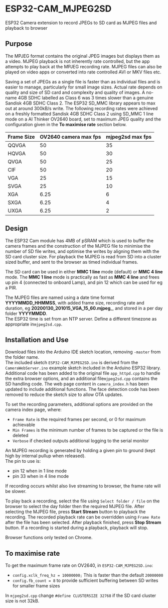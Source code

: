 # ESP32-CAM_MJPEG2SD
ESP32 Camera extension to record JPEGs to SD card as MJPEG files and playback to browser 

## Purpose
The MPJEG format contains the original JPEG images but displays them as a video. MJPEG playback is not inherently rate controlled, but the app attempts to play back at the MPJEG recording rate. MJPEG files can also be played on video apps or converted into rate controlled AVI or MKV files etc.

Saving a set of JPEGs as a single file is faster than as individual files and is easier to manage, particularly for small image sizes. Actual rate depends on quality and size of SD card and complexity and quality of images. A no-name 4GB SDHC labelled as Class 6 was 3 times slower than a genuine Sandisk 4GB SDHC Class 2. The ESP32 SD_MMC library appears to max out at around 300kB/s write. The following recording rates were achieved on a freshly formatted Sandisk 4GB SDHC Class 2 using SD_MMC 1 line mode on a AI Thinker OV2640 board, set to maximum JPEG quality and the configuration given in the __To maximise rate__ section below.

Frame Size | OV2640 camera max fps | mjpeg2sd max fps
------------ | ------------- | -------------
QQVGA | 50 | 35 
HQVGA | 50 | 30
QVGA | 50 | 25
CIF | 50 | 20
VGA | 25 | 15
SVGA | 25 | 10
XGA | 6.25 | 6
SXGA | 6.25 | 4
UXGA | 6.25 | 2

## Design

The ESP32 Cam module has 4MB of pSRAM which is used to buffer the camera frames and the construction of the MJPEG file to minimise the number of SD file writes, and optimise the writes by aligning them with the SD card cluster size. For playback the MJPEG is read from SD into a cluster sized buffer, and sent to the browser as timed individual frames.

The SD card can be used in either __MMC 1 line__ mode (default) or __MMC 4 line__ mode. The __MMC 1 line__ mode is practically as fast as __MMC 4 line__ and frees up pin 4 (connected to onboard Lamp), and pin 12 which can be used for eg a PIR.  

The MJPEG files are named using a date time format __YYYYMMDD_HHMMSS__, with added frame size, recording rate and duration, eg __20200130_201015_VGA_15_60.mjpeg___, and stored in a per day folder __YYYYMMDD__.  
The ESP32 time is set from an NTP server. Define a different timezone as appropriate in`mjpeg2sd.cpp`.


## Installation and Use

Download files into the Arduino IDE sketch location, removing `-master` from the folder name.  
The included sketch `ESP32-CAM_MJPEG2SD.ino` is derived from the `CameraWebServer.ino` example sketch included in the Arduino ESP32 library. Additional code has been added to the original file `app_httpd.cpp` to handle the extra browser options, and an additional file`mjpeg2sd.cpp` contains the SD handling code. The web page content in `camera_index.h` has been updated to include additional functions. The face detection code has been removed to reduce the sketch size to allow OTA updates.

To set the recording parameters, additional options are provided on the camera index page, where:
* `Frame Rate` is the required frames per second, or 0 for maximum achievable
* `Min Frames` is the minimum number of frames to be captured or the file is deleted
* `Verbose` if checked outputs additional logging to the serial monitor

An MJPEG recording is generated by holding a given pin to ground (kept high by internal pullup when released).  
The pin to use is:
* pin 12 when in 1 line mode
* pin 33 when in 4 line mode

If recording occurs whilst also live streaming to browser, the frame rate will be slower.

To play back a recording, select the file using `Select folder / file` on the browser to select the day folder then the required MJPEG file.
After selecting the MJPEG file, press __Start Stream__ button to playback the recording. The recorded playback rate can be overridden using `Frame Rate` after the file has been selected. After playback finished, press __Stop Stream__ button. If a recording is started during a playback, playback will stop.

Browser functions only tested on Chrome.


## To maximise rate

To get the maximum frame rate on OV2640, in `ESP32-CAM_MJPEG2SD.ino`:
* `config.xclk_freq_hz = 10000000;` This is faster than the default `20000000` 
* `config.fb_count = 8` to provide sufficient buffering between SD writes for smaller frame sizes 

In `mjpeg2sd.cpp` change `#define CLUSTERSIZE 32768` if the SD card cluster size is not 32kB.

